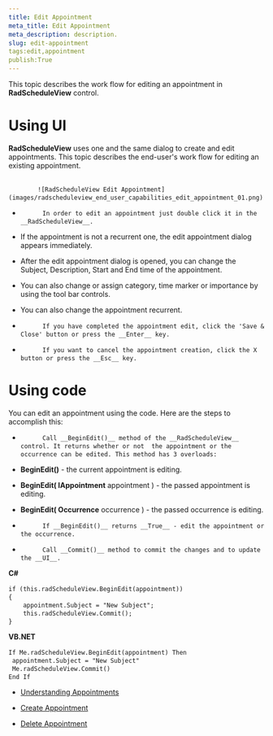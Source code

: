 ```yaml
---
title: Edit Appointment
meta_title: Edit Appointment
meta_description: description.
slug: edit-appointment
tags:edit,appointment
publish:True
---
```



This topic describes the work flow for editing an appointment in __RadScheduleView__ control.
      

# Using UI

__RadScheduleView__ uses one and the same dialog to create and edit appointments. This topic describes the end-user's work flow for editing an existing appointment.
        


               
            ![RadScheduleView Edit Appointment](images/radscheduleview_end_user_capabilities_edit_appointment_01.png)

* 
            In order to edit an appointment just double click it in the __RadScheduleView__.
          

* If the appointment is not a recurrent one, the edit appointment dialog appears immediately. 

* After the edit appointment dialog is opened, you can change the Subject, Description, Start and End time of the appointment.

* You can also change or assign category, time marker or importance by using the tool bar controls.

* You can also change the appointment recurrent.

* 
            If you have completed the appointment edit, click the 'Save & Close' button or press the __Enter__ key.
          

* 
            If you want to cancel the appointment creation, click the X button or press the __Esc__ key.
          

# Using code

You can edit an appointment using the code. Here are the steps to accomplish this:

* 
            Call __BeginEdit()__ method of the __RadScheduleView__ control. It returns whether or not  the appointment or the occurrence can be edited. This method has 3 overloads:
          

* __BeginEdit()__ - the current appointment is editing.
            

* __BeginEdit( IAppointment__ appointment ) - the passed appointment is editing.
            

* __BeginEdit( Occurrence__ occurrence ) - the passed occurrence is editing.
            

* 
            If __BeginEdit()__ returns __True__ - edit the appointment or the occurrence.
          

* 
            Call __Commit()__ method to commit the changes and to update the __UI__.
          


 __C#__
    


	if (this.radScheduleView.BeginEdit(appointment))
	{
	    appointment.Subject = "New Subject";
	    this.radScheduleView.Commit();
	}




 __VB.NET__
    


	If Me.radScheduleView.BeginEdit(appointment) Then
	 appointment.Subject = "New Subject"
	 Me.radScheduleView.Commit()
	End If



 * [Understanding Appointments]({{slug:understanding-appointments}})

 * [Create Appointment]({{slug:create-appointment}})

 * [Delete Appointment]({{slug:delete-appointment}})
